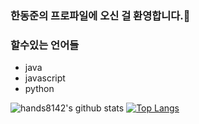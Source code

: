 ### 한동준의 프로파일에 오신 걸 환영합니다.👋

### 할수있는 언어들
- java
- javascript
- python

![hands8142's github stats](https://github-readme-stats.vercel.app/api?username=hands8142&show_icons=true&hide_border=true)
[![Top Langs](https://github-readme-stats.vercel.app/api/top-langs/?username=hands8142&layout=compact)](https://github.com/hands8142)

<!--
**hands8142/hands8142** is a ✨ _special_ ✨ repository because its `README.md` (this file) appears on your GitHub profile.

Here are some ideas to get you started:

- 🔭 I’m currently working on ...
- 🌱 I’m currently learning ...
- 👯 I’m looking to collaborate on ...
- 🤔 I’m looking for help with ...
- 💬 Ask me about ...
- 📫 How to reach me: ...
- 😄 Pronouns: ...
- ⚡ Fun fact: ...
-->
